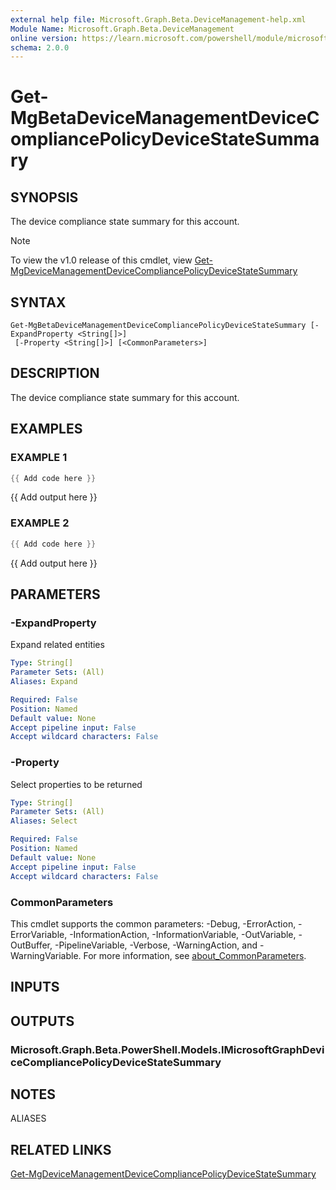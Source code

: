 ```yaml
---
external help file: Microsoft.Graph.Beta.DeviceManagement-help.xml
Module Name: Microsoft.Graph.Beta.DeviceManagement
online version: https://learn.microsoft.com/powershell/module/microsoft.graph.beta.devicemanagement/get-mgbetadevicemanagementdevicecompliancepolicydevicestatesummary
schema: 2.0.0
---
```


# Get-MgBetaDeviceManagementDeviceCompliancePolicyDeviceStateSummary

## SYNOPSIS
The device compliance state summary for this account.

> [!NOTE]
> To view the v1.0 release of this cmdlet, view [Get-MgDeviceManagementDeviceCompliancePolicyDeviceStateSummary](/powershell/module/Microsoft.Graph.DeviceManagement/Get-MgDeviceManagementDeviceCompliancePolicyDeviceStateSummary?view=graph-powershell-1.0)

## SYNTAX

```
Get-MgBetaDeviceManagementDeviceCompliancePolicyDeviceStateSummary [-ExpandProperty <String[]>]
 [-Property <String[]>] [<CommonParameters>]
```

## DESCRIPTION
The device compliance state summary for this account.

## EXAMPLES

### EXAMPLE 1
```powershell
{{ Add code here }}
```

{{ Add output here }}

### EXAMPLE 2
```powershell
{{ Add code here }}
```

{{ Add output here }}

## PARAMETERS

### -ExpandProperty
Expand related entities

```yaml
Type: String[]
Parameter Sets: (All)
Aliases: Expand

Required: False
Position: Named
Default value: None
Accept pipeline input: False
Accept wildcard characters: False
```

### -Property
Select properties to be returned

```yaml
Type: String[]
Parameter Sets: (All)
Aliases: Select

Required: False
Position: Named
Default value: None
Accept pipeline input: False
Accept wildcard characters: False
```

### CommonParameters
This cmdlet supports the common parameters: -Debug, -ErrorAction, -ErrorVariable, -InformationAction, -InformationVariable, -OutVariable, -OutBuffer, -PipelineVariable, -Verbose, -WarningAction, and -WarningVariable. For more information, see [about_CommonParameters](http://go.microsoft.com/fwlink/?LinkID=113216).

## INPUTS

## OUTPUTS

### Microsoft.Graph.Beta.PowerShell.Models.IMicrosoftGraphDeviceCompliancePolicyDeviceStateSummary
## NOTES

ALIASES

## RELATED LINKS
[Get-MgDeviceManagementDeviceCompliancePolicyDeviceStateSummary](/powershell/module/Microsoft.Graph.DeviceManagement/Get-MgDeviceManagementDeviceCompliancePolicyDeviceStateSummary?view=graph-powershell-1.0)
